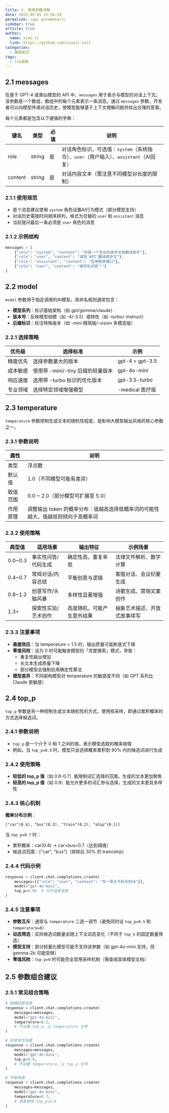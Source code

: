 ```yaml
---
title: 2. 常用参数详解
date: 2025-09-05 15:56:29
permalink: /api-parameters/
sidebar: true
article: true
author: 
  name: xiao_sl
  link: https://github.com/xiaosl-cell
categories: 
  - 基础知识
tags: 
  - llm调用
---
```


## 2.1 messages

在基于 GPT-4 或类似模型的 API 中，`messages` 用于表示与模型的对话上下文。该参数是一个数组，数组中的每个元素表示一条消息。通过 `messages` 参数，开发者可以向模型传递对话历史，使模型能够基于上下文理解问题并给出合理的答案。

每个元素都是包含以下键值的字典：

| 键名 | 类型 | 必填 | 说明 |
|------|------|------|------|
| role | string | 是 | 对话角色标识，可选值：`system`（系统指令）、`user`（用户输入）、`assistant`（AI回复） |
| content | string | 是 | 对话内容文本（需注意不同模型对长度的限制） |

### 2.1.1 使用规范

- 首个消息建议使用 `system` 角色设置AI行为模式（部分模型支持）
- 对话历史需按时间顺序排列，格式为交替的 `user` 和 `assistant` 消息
- 当前提问最后一条必须是 `user` 角色的消息

### 2.1.2 示例结构

```python
messages = [
    {"role": "system", "content": "你是一个专业的技术文档翻译助手"},
    {"role": "user", "content": "请将'API'翻译成中文"},
    {"role": "assistant", "content": "应用程序接口"},
    {"role": "user", "content": "缩写形式呢？"}
]
```

## 2.2 model

`model` 参数用于指定调用的AI模型，其命名规则通常包含：

- **模型系列**：标识基础架构（如 gpt/gemma/claude）
- **版本号**：反映模型规模（如 -4/-3.5）或特性（如 -turbo/-instruct）
- **后缀标识**：标注特殊版本（如 -mini 精简版/-vision 多模态版）

### 2.2.1 选择策略

| 优先级 | 选择标准 | 示例 |
|--------|----------|------|
| 精度优先 | 选择参数量大的版本 | gpt-4 > gpt-3.5 |
| 成本敏感 | 使用带 -mini/-tiny 后缀的轻量版本 | gpt-4o-mini |
| 响应速度 | 选用带 -turbo 标识的优化版本 | gpt-3.5-turbo |
| 专业领域 | 选择特定领域增强模型 | -medical 医疗版 |

## 2.3 temperature

`temperature` 参数控制生成文本的随机性程度，是影响大模型输出风格的核心参数之一。

### 2.3.1 参数说明

| 属性 | 说明 |
|------|------|
| 类型 | 浮点数 |
| 默认值 | 1.0（不同模型可能有差异） |
| 取值范围 | 0.0 ~ 2.0（部分模型可扩展至 5.0） |
| 作用原理 | 调整输出 token 的概率分布：值越高选择低概率词的可能性越大，值越低则倾向于高概率词 |

### 2.3.2 使用策略

| 典型值 | 适用场景 | 输出特征 | 示例场景 |
|--------|----------|----------|----------|
| 0.0~0.3 | 事实性问答/代码生成 | 确定性高，重复率低 | 法律文件解析、数学计算 |
| 0.4~0.7 | 常规对话/内容总结 | 平衡创意与逻辑 | 客服对话、会议纪要生成 |
| 0.8~1.2 | 创意写作/头脑风暴 | 多样性显著增强 | 诗歌生成、营销文案创作 |
| 1.3+ | 探索性实验/艺术创作 | 高度随机，可能产生意外结果 | 抽象艺术描述、开放式故事续写 |

### 2.3.3 注意事项

- **悬崖效应**：当 temperature > 1.5 时，输出质量可能断崖式下降
- **零值风险**：设为 0 时可能触发模型的「贪婪搜索」模式，导致：
  - 重复性输出增加
  - 长文本生成质量下降
  - 部分模型会强制启用确定性算法
- **模型差异**：不同架构模型对 temperature 的敏感度不同（如 GPT 系列比 Claude 更敏感）

## 2.4 top_p

`top_p` 参数是另一种控制生成文本随机性的方式，使用核采样，即通过累积概率的方式选择候选词。

### 2.4.1 参数说明

- `top_p` 是一个介于 0 和 1 之间的值，表示模型选取的概率阈值
- 例如，当 `top_p=0.9` 时，模型只会选择概率累积到 90% 内的候选词进行生成

### 2.4.2 使用策略

- **较低的 top_p 值**（如 0.6-0.7）能限制词汇选择的范围，生成的文本更加聚焦
- **较高的 top_p 值**（如 0.9）能允许更多的词汇参与选择，生成的文本更具多样性

### 2.4.3 核心机制

**概率分布示例**：
```
["car"(0.4), "bus"(0.3), "train"(0.2), "ship"(0.1)]
```

当 `top_p=0.7` 时：
- 累积概率：car(0.4) → car+bus=0.7（达到阈值）
- 候选词范围：["car", "bus"]（排除后 30% 的 train/ship）

### 2.4.4 代码示例

```python
response = client.chat.completions.create(
    messages=[{"role": "user", "content": "写一首关于秋天的诗"}],
    model="gpt-4o-mini",
    top_p=0.85  # 允许适度发散
)
```

### 2.4.5 注意事项

- **参数互斥**：通常与 `temperature` 二选一调节（避免同时设 `top_p=0.5` 和 `temperature=0`）
- **动态筛选**：实际候选词数量会随上下文动态变化（不同于 `top_k` 的固定数量筛选）
- **模型支持**：部分轻量化模型可能不支持该参数（如 gpt-4o-mini 支持，但 gemma-2b 可能受限）
- **零值风险**：`top_p=0` 时可能完全禁用采样机制（需查阅具体模型文档）

## 2.5 参数组合建议

### 2.5.1 常见组合策略

```python
# 精确回答场景
response = client.chat.completions.create(
    messages=messages,
    model="gpt-4o-mini",
    temperature=0.2,
    # 不设置 top_p，让 temperature 主导
)

# 创意写作场景
response = client.chat.completions.create(
    messages=messages,
    model="gpt-4o-mini",
    top_p=0.9,
    # 不设置 temperature，让 top_p 主导
)

# 平衡场景
response = client.chat.completions.create(
    messages=messages,
    model="gpt-4o-mini",
    temperature=0.7,
    # 或者使用 top_p=0.8
)
```